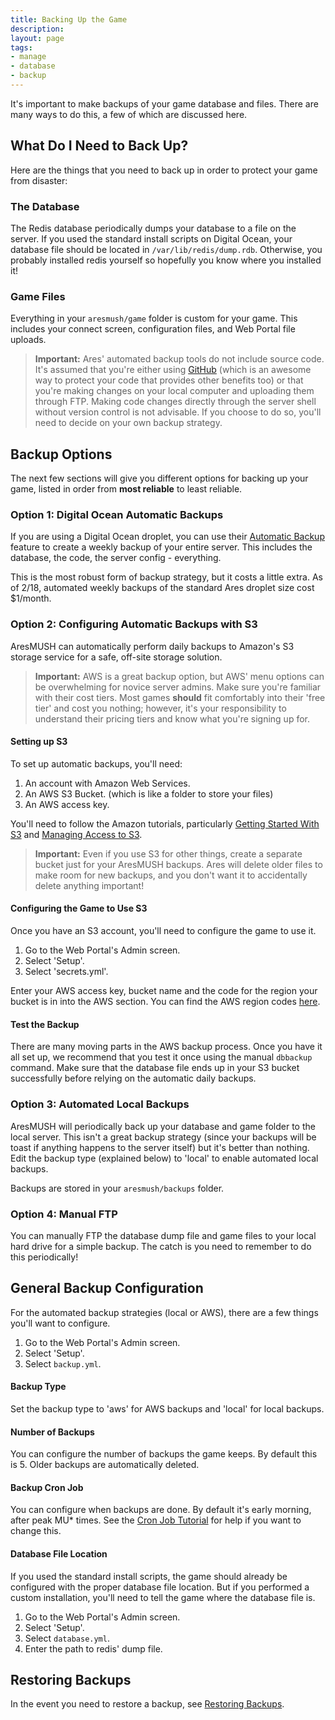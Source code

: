 ```yaml
---
title: Backing Up the Game
description:
layout: page
tags: 
- manage
- database
- backup
---
```


It's important to make backups of your game database and files.  There are many ways to do this, a few of which are discussed here.  

## What Do I Need to Back Up?

Here are the things that you need to back up in order to protect your game from disaster:

### The Database

The Redis database periodically dumps your database to a file on the server.  If you used the standard install scripts on Digital Ocean, your database file should be located in `/var/lib/redis/dump.rdb`.   Otherwise, you probably installed redis yourself so hopefully you know where you installed it!

### Game Files

Everything in your `aresmush/game` folder is custom for your game.  This includes your connect screen, configuration files, and Web Portal file uploads.

> <i class="fa fa-exclamation-triangle"></i> **Important:** Ares' automated backup tools do not include source code.  It's assumed that you're either using [GitHub](/tutorials/code/git) (which is an awesome way to protect your code that provides other benefits too) or that you're making changes on your local computer and uploading them through FTP.  Making code changes directly through the server shell without version control is not advisable.  If you choose to do so, you'll need to decide on your own backup strategy.

## Backup Options

The next few sections will give you different options for backing up your game, listed in order from **most reliable** to least reliable.

### Option 1: Digital Ocean Automatic Backups

If you are using a Digital Ocean droplet, you can use their [Automatic Backup](https://www.digitalocean.com/community/tutorials/an-introduction-to-digitalocean-backups) feature to create a weekly backup of your entire server.  This includes the database, the code, the server config - everything.  

This is the most robust form of backup strategy, but it costs a little extra.  As of 2/18, automated weekly backups of the standard Ares droplet size cost $1/month.

### Option 2: Configuring Automatic Backups with S3

AresMUSH can automatically perform daily backups to Amazon's S3 storage service for a safe, off-site storage solution. 

> <i class="fa fa-exclamation-triangle"></i> **Important:** AWS is a great backup option, but AWS' menu options can be overwhelming for novice server admins.  Make sure you're familiar with their cost tiers.  Most games **should** fit comfortably into their 'free tier' and cost you nothing; however, it's your responsibility to understand their pricing tiers and know what you're signing up for.

#### Setting up S3

To set up automatic backups, you'll need:

1. An account with Amazon Web Services.
2. An AWS S3 Bucket.  (which is like a folder to store your files)
3. An AWS access key.

You'll need to follow the Amazon tutorials, particularly [Getting Started With S3](http://docs.aws.amazon.com/AmazonS3/latest/gsg/AmazonS3Basics.html) and [Managing Access to S3](http://docs.aws.amazon.com/AmazonS3/latest/dev/intro-managing-access-s3-resources.html).

> <i class="fa fa-exclamation-triangle"></i> **Important:** Even if you use S3 for other things, create a separate bucket just for your AresMUSH backups.  Ares will delete older files to make room for new backups, and you don't want it to accidentally delete anything important!

#### Configuring the Game to Use S3

Once you have an S3 account, you'll need to configure the game to use it.

1. Go to the Web Portal's Admin screen.  
2. Select 'Setup'.
3. Select 'secrets.yml'.

Enter your AWS access key, bucket name and the code for the region your bucket is in into the AWS section.  You can find the AWS region codes [here](http://docs.aws.amazon.com/general/latest/gr/rande.html#apigateway_region).

#### Test the Backup

There are many moving parts in the AWS backup process.  Once you have it all set up, we recommend that you test it once using the manual `dbbackup` command.  Make sure that the database file ends up in your S3 bucket successfully before relying on the automatic daily backups.

### Option 3: Automated Local Backups

AresMUSH will periodically back up your database and game folder to the local server.  This isn't a great backup strategy (since your backups will be toast if anything happens to the server itself) but it's better than nothing.  Edit the backup type (explained below) to 'local' to enable automated local backups.

Backups are stored in your `aresmush/backups` folder.

### Option 4: Manual FTP

You can manually FTP the database dump file and game files to your local hard drive for a simple backup.  The catch is you need to remember to do this periodically!


## General Backup Configuration

For the automated backup strategies (local or AWS), there are a few things you'll want to configure.

1. Go to the Web Portal's Admin screen.  
2. Select 'Setup'.
3. Select `backup.yml`.

#### Backup Type

Set the backup type to 'aws' for AWS backups and 'local' for local backups.

#### Number of Backups

You can configure the number of backups the game keeps.  By default this is 5.  Older backups are automatically deleted.

#### Backup Cron Job

You can configure when backups are done.  By default it's early morning, after peak MU* times.  See the [Cron Job Tutorial](http://www.aresmush.com/tutorials/code/cron) for help if you want to change this.

#### Database File Location

If you used the standard install scripts, the game should already be configured with the proper database file location.  But if you performed a custom installation, you'll need to tell the game where the database file is.

1. Go to the Web Portal's Admin screen.  
2. Select 'Setup'.
3. Select `database.yml`.
4. Enter the path to redis' dump file.



## Restoring Backups

In the event you need to restore a backup, see [Restoring Backups](/tutorials/manage/restore-db).